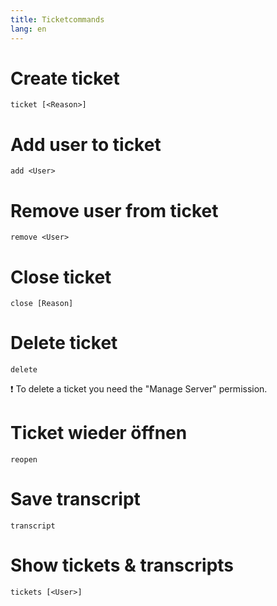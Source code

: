 ```yaml
---
title: Ticketcommands
lang: en
---
```


# Create ticket

`ticket [<Reason>]`

# Add user to ticket

`add <User>`

# Remove user from ticket

`remove <User>`

# Close ticket

`close [Reason]`

# Delete ticket

`delete`

:exclamation: To delete a ticket you need the "Manage Server" permission.

# Ticket wieder öffnen

`reopen`

# Save transcript

`transcript`

# Show tickets & transcripts

`tickets [<User>]`
